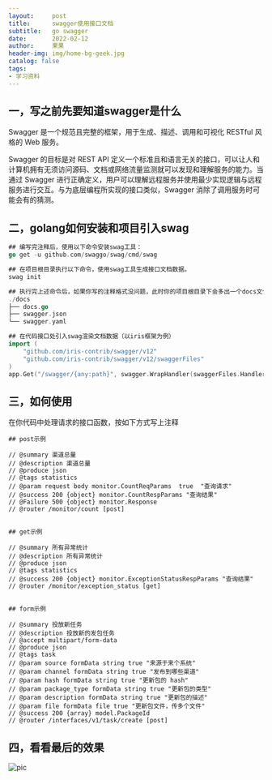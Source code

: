```yaml
---
layout:     post
title:      swagger使用接口文档
subtitle:   go swagger
date:       2022-02-12
author:     果果
header-img: img/home-bg-geek.jpg
catalog: false
tags:
- 学习资料
---
```


## 一，写之前先要知道swagger是什么
Swagger 是一个规范且完整的框架，用于生成、描述、调用和可视化 RESTful 风格的 Web 服务。

Swagger 的目标是对 REST API 定义一个标准且和语言无关的接口，可以让人和计算机拥有无须访问源码、文档或网络流量监测就可以发现和理解服务的能力。当通过 Swagger 进行正确定义，用户可以理解远程服务并使用最少实现逻辑与远程服务进行交互。与为底层编程所实现的接口类似，Swagger 消除了调用服务时可能会有的猜测。


## 二，golang如何安装和项目引入swag
```go
## 编写完注释后，使用以下命令安装swag工具：
go get -u github.com/swaggo/swag/cmd/swag

## 在项目根目录执行以下命令，使用swag工具生成接口文档数据。
swag init

## 执行完上述命令后，如果你写的注释格式没问题，此时你的项目根目录下会多出一个docs文件夹。
./docs
├── docs.go
├── swagger.json
└── swagger.yaml

## 在代码接口处引入swag渲染文档数据（以iris框架为例）
import (
    "github.com/iris-contrib/swagger/v12"
	"github.com/iris-contrib/swagger/v12/swaggerFiles"
)
app.Get("/swagger/{any:path}", swagger.WrapHandler(swaggerFiles.Handler))
```

## 三，如何使用
在你代码中处理请求的接口函数，按如下方式写上注释
```text
## post示例

// @summary 渠道总量
// @description 渠道总量
// @produce json
// @tags statistics
// @param request body monitor.CountReqParams  true  "查询请求"
// @success 200 {object} monitor.CountRespParams "查询结果"
// @Failure 500 {object} monitor.Response
// @router /monitor/count [post]


## get示例

// @summary 所有异常统计
// @description 所有异常统计
// @produce json
// @tags statistics
// @success 200 {object} monitor.ExceptionStatusRespParams "查询结果"
// @router /monitor/exception_status [get]


## form示例

// @summary 投放新任务
// @description 投放新的发包任务
// @accept multipart/form-data
// @produce json
// @tags task
// @param source formData string true "来源于来个系统"
// @param channel formData string true "发布到哪些渠道"
// @param hash formData string true "更新包的 hash"
// @param package_type formData string true "更新包的类型"
// @param description formData string true "更新包的描述"
// @param file formData file true "更新包文件，传多个文件"
// @success 200 {array} model.PackageId
// @router /interfaces/v1/task/create [post]

```


## 四，看看最后的效果
![pic](../../IMG/pic15.png?inline=false)